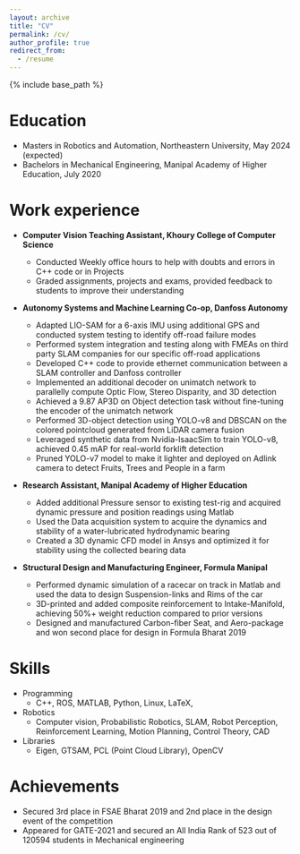 ```yaml
---
layout: archive
title: "CV"
permalink: /cv/
author_profile: true
redirect_from:
  - /resume
---
```


{% include base_path %}

Education
======
* Masters in Robotics and Automation, Northeastern University, May 2024 (expected)
* Bachelors in Mechanical Engineering, Manipal Academy of Higher Education, July 2020

Work experience
======
* __Computer Vision Teaching Assistant, Khoury College of Computer Science__
    * Conducted Weekly office hours to help with doubts and errors in C++ code or in Projects
    * Graded assignments, projects and exams, provided feedback to students to improve their understanding
* __Autonomy Systems and Machine Learning Co-op, Danfoss Autonomy__
    * Adapted LIO-SAM for a 6-axis IMU using additional GPS and conducted system testing to identify off-road failure modes
    * Performed system integration and testing along with FMEAs on third party SLAM companies for our specific off-road applications
    * Developed C++ code to provide ethernet communication between a SLAM controller and Danfoss controller
    * Implemented an additional decoder on unimatch network to parallelly compute Optic Flow, Stereo Disparity, and 3D detection
    * Achieved a 9.87 AP3D on Object detection task without fine-tuning the encoder of the unimatch network
    * Performed 3D-object detection using YOLO-v8 and DBSCAN on the colored pointcloud generated from LiDAR camera fusion
    * Leveraged synthetic data from Nvidia-IsaacSim to train YOLO-v8, achieved 0.45 mAP for real-world forklift detection
    * Pruned YOLO-v7 model to make it lighter and deployed on Adlink camera to detect Fruits, Trees and People in a farm

* __Research Assistant, Manipal Academy of Higher Education__
  * Added additional Pressure sensor to existing test-rig and acquired dynamic pressure and position readings using Matlab
  * Used the Data acquisition system to acquire the dynamics and stability of a water-lubricated hydrodynamic bearing
  * Created a 3D dynamic CFD model in Ansys and optimized it for stability using the collected bearing data

* __Structural Design and Manufacturing Engineer, Formula Manipal__
  * Performed dynamic simulation of a racecar on track in Matlab and used the data to design Suspension-links and Rims of the car
  * 3D-printed and added composite reinforcement to Intake-Manifold, achieving 50%+ weight reduction compared to prior versions
  * Designed and manufactured Carbon-fiber Seat, and Aero-package and won second place for design in Formula Bharat 2019
  
Skills
======
* Programming
  * C++, ROS, MATLAB, Python, Linux, LaTeX, 
* Robotics
  * Computer vision, Probabilistic Robotics, SLAM, Robot Perception, Reinforcement Learning, Motion Planning, Control Theory, CAD
* Libraries
  * Eigen, GTSAM, PCL (Point Cloud Library), OpenCV

Achievements
======

  * Secured 3rd place in FSAE Bharat 2019 and 2nd place in the design event of the competition
  * Appeared for GATE-2021 and secured an All India Rank of 523 out of 120594 students in Mechanical engineering
  
<!-- Talks
======

  <ul>{% for post in site.publications reversed %}
    {% include archive-single-cv.html %}
  {% endfor %}</ul> 
  <ul>{% for post in site.talks reversed %}
    {% include archive-single-talk-cv.html  %}
  {% endfor %}</ul>
  
Teaching
======
  <ul>{% for post in site.teaching reversed %}
    {% include archive-single-cv.html %}
  {% endfor %}</ul>
  
Service and leadership
======
* Currently signed in to 43 different slack teams -->
